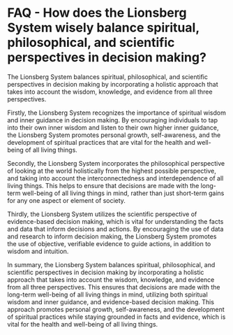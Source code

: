 # FAQ - How does the Lionsberg System wisely balance spiritual, philosophical, and scientific perspectives in decision making?

The Lionsberg System balances spiritual, philosophical, and scientific perspectives in decision making by incorporating a holistic approach that takes into account the wisdom, knowledge, and evidence from all three perspectives.

Firstly, the Lionsberg System recognizes the importance of spiritual wisdom and inner guidance in decision making. By encouraging individuals to tap into their own inner wisdom and listen to their own higher inner guidance, the Lionsberg System promotes personal growth, self-awareness, and the development of spiritual practices that are vital for the health and well-being of all living things.

Secondly, the Lionsberg System incorporates the philosophical perspective of looking at the world holistically from the highest possible perspective, and taking into account the interconnectedness and interdependence of all living things. This helps to ensure that decisions are made with the long-term well-being of all living things in mind, rather than just short-term gains for any one aspect or element of society.

Thirdly, the Lionsberg System utilizes the scientific perspective of evidence-based decision making, which is vital for understanding the facts and data that inform decisions and actions. By encouraging the use of data and research to inform decision making, the Lionsberg System promotes the use of objective, verifiable evidence to guide actions, in addition to wisdom and intuition.

In summary, the Lionsberg System balances spiritual, philosophical, and scientific perspectives in decision making by incorporating a holistic approach that takes into account the wisdom, knowledge, and evidence from all three perspectives. This ensures that decisions are made with the long-term well-being of all living things in mind, utilizing both spiritual wisdom and inner guidance, and evidence-based decision making. This approach promotes personal growth, self-awareness, and the development of spiritual practices while staying grounded in facts and evidence, which is vital for the health and well-being of all living things.